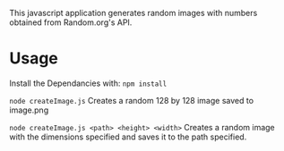 This javascript application generates random images with numbers obtained from Random.org's API. 

# Usage
Install the Dependancies with: `npm install`

`node createImage.js`
Creates a random 128 by 128 image saved to image.png

`node createImage.js <path> <height> <width>`
Creates a random image with the dimensions specified and saves it to the path specified.
